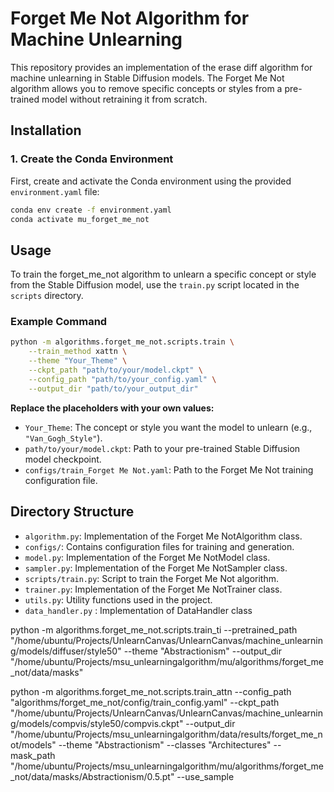 # Forget Me Not Algorithm for Machine Unlearning

This repository provides an implementation of the erase diff algorithm for machine unlearning in Stable Diffusion models. The Forget Me Not algorithm allows you to remove specific concepts or styles from a pre-trained model without retraining it from scratch.

## Installation

### 1. Create the Conda Environment

First, create and activate the Conda environment using the provided `environment.yaml` file:

```bash
conda env create -f environment.yaml
conda activate mu_forget_me_not
```


## Usage

To train the forget_me_not algorithm to unlearn a specific concept or style from the Stable Diffusion model, use the `train.py` script located in the `scripts` directory.

### Example Command

```bash
python -m algorithms.forget_me_not.scripts.train \
    --train_method xattn \
    --theme "Your_Theme" \
    --ckpt_path "path/to/your/model.ckpt" \
    --config_path "path/to/your_config.yaml" \
    --output_dir "path/to/your_output_dir"
```

**Replace the placeholders with your own values:**

- `Your_Theme`: The concept or style you want the model to unlearn (e.g., `"Van_Gogh_Style"`).
- `path/to/your/model.ckpt`: Path to your pre-trained Stable Diffusion model checkpoint.
- `configs/train_Forget Me Not.yaml`: Path to the Forget Me Not training configuration file.


## Directory Structure

- `algorithm.py`: Implementation of the Forget Me NotAlgorithm class.
- `configs/`: Contains configuration files for training and generation.
- `model.py`: Implementation of the Forget Me NotModel class.
- `sampler.py`: Implementation of the Forget Me NotSampler class.
- `scripts/train.py`: Script to train the Forget Me Not algorithm.
- `trainer.py`: Implementation of the Forget Me NotTrainer class.
- `utils.py`: Utility functions used in the project.
- `data_handler.py` : Implementation of DataHandler class

 python -m algorithms.forget_me_not.scripts.train_ti  --pretrained_path "/home/ubuntu/Projects/UnlearnCanvas/UnlearnCanvas/machine_unlearning/models/diffuser/style50" --theme "Abstractionism" --output_dir "/home/ubuntu/Projects/msu_unlearningalgorithm/mu/algorithms/forget_me_not/data/masks" 


 python -m algorithms.forget_me_not.scripts.train_attn --config_path "algorithms/forget_me_not/config/train_config.yaml" --ckpt_path "/home/ubuntu/Projects/UnlearnCanvas/UnlearnCanvas/machine_unlearning/models/compvis/style50/compvis.ckpt" --output_dir "/home/ubuntu/Projects/msu_unlearningalgorithm/data/results/forget_me_not/models" --theme "Abstractionism" --classes "Architectures" --mask_path "/home/ubuntu/Projects/msu_unlearningalgorithm/mu/algorithms/forget_me_not/data/masks/Abstractionism/0.5.pt" --use_sample 
